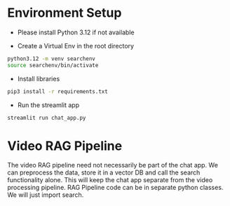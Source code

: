 # Environment Setup

 - Please install Python 3.12 if not available

 - Create a Virtual Env in the root directory
 ```bash
 python3.12 -m venv searchenv
 source searchenv/bin/activate
 ```

 - Install libraries
 ```bash
 pip3 install -r requirements.txt
 ```

 - Run the streamlit app
 ```bash
 streamlit run chat_app.py
 ```

 # Video RAG Pipeline
 The video RAG pipeline need not necessarily be part of the chat app. We can preprocess the data, store it in a vector DB and call the search functionality alone. This will keep the chat app separate from the video processing pipeline. RAG Pipeline code can be in separate python classes. We will just import search.
